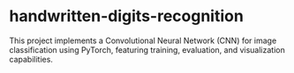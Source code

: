 # handwritten-digits-recognition
This project implements a Convolutional Neural Network (CNN) for image classification using PyTorch, featuring training, evaluation, and visualization capabilities.
